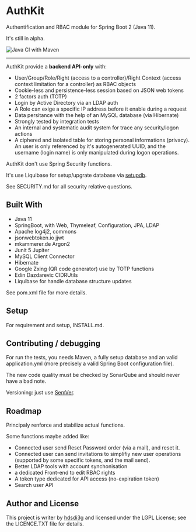 # AuthKit

Authentification and RBAC module for Spring Boot 2 (Java 11).

It's still in alpha.

![Java CI with Maven](https://github.com/hdsdi3g/authkit/workflows/Java%20CI%20with%20Maven/badge.svg)

---

AuthKit provide a **backend API-only** with:

- User/Group/Role/Right (access to a controller)/Right Context (access context limitation for a controller) as RBAC objects
- Cookie-less and persistence-less session based on JSON web tokens
- 2 factors auth (TOTP)
- Login by Active Directory via an LDAP auth
- A Role can exige a specific IP address before it enable during a request
- Data persitance with the help of an MySQL database (via Hibernate)
- Strongly tested by integration tests
- An internal and systematic audit system for trace any security/logon actions
- A ciphered and isolated table for storing personal informations (privacy). An user is only referenced by it's autogenerated UUID, and the username (login name) is only manipulated during logon operations.

AuthKit don't use Spring Security functions.

It's use Liquibase for setup/upgrate database via [setupdb](https://github.com/hdsdi3g/setupdb-maven-plugin).

See SECURITY.md for all security relative questions.

## Built With

- Java 11
- SpringBoot, with Web, Thymeleaf, Configuration, JPA, LDAP
- Apache log4j2, commons
- jsonwebtoken.io jjwt
- mkammerer.de Argon2
- Junit 5 Jupiter
- MySQL Client Connector
- Hibernate
- Google Zxing (QR code generator) use by TOTP functions
- Edin Dazdarevic CIDRUtils
- Liquibase for handle database structure updates

See pom.xml file for more details.

## Setup

For requirement and setup, INSTALL.md.

## Contributing / debugging

For run the tests, you needs Maven, a fully setup database and an valid application.yml (more precisely a valid Spring Boot configuration file).

The new code quality must be checked by SonarQube and should never have a bad note.

Versioning: just use [SemVer](https://semver.org/).

## Roadmap

Principaly renforce and stabilize actual functions.

Some functions maybe added like:

- Connected user send Reset Password order (via a mail), and reset it.
- Connected user can send invitations to simplifiy new user operations (supported by some specific tokens, and the mail send).
- Better LDAP tools with account synchonisation
- a dedicated Front-end to edit RBAC rights
- A token type dedicated for API access (no-expiration token)
- Search user API

## Author and License

This project is writer by [hdsdi3g](https://github.com/hdsdi3g) and licensed under the LGPL License; see the LICENCE.TXT file for details.
